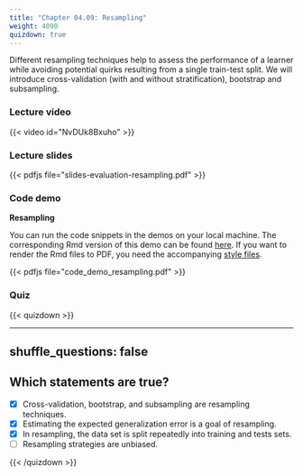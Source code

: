 ```yaml
---
title: "Chapter 04.09: Resampling"
weight: 4090
quizdown: true
---
```

Different resampling techniques help to assess the performance of a learner while avoiding potential quirks resulting from a single train-test split. We will introduce cross-validation (with and without stratification), bootstrap and subsampling.

<!--more-->

### Lecture video

{{< video id="NvDUk8Bxuho" >}}

### Lecture slides

{{< pdfjs file="slides-evaluation-resampling.pdf" >}}

### Code demo

**Resampling**

You can run the code snippets in the demos on your local machine. The corresponding Rmd version of this demo can be found [here](https://github.com/compstat-lmu/lecture_i2ml/blob/master/code-demos/code_demo_resampling.Rmd). If you want to render the Rmd files to PDF, you need the accompanying [style files](https://github.com/compstat-lmu/lecture_i2ml/tree/master/style). 

{{< pdfjs file="code_demo_resampling.pdf" >}}

### Quiz

{{< quizdown >}}

---
shuffle_questions: false
---

## Which statements are true? 

- [x] Cross-validation, bootstrap, and subsampling are resampling techniques.
- [x] Estimating the expected generalization error is a goal of resampling.
- [x] In resampling, the data set is split repeatedly into training and tests sets.
- [ ] Resampling strategies are unbiased.

{{< /quizdown >}}
